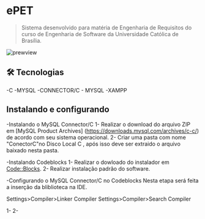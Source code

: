 # ePET

> Sistema desenvolvido para matéria de Engenharia de Requisitos do curso de Engenharia de Software da Universidade Católica de Brasília.

![prewview](https://cdn.discordapp.com/attachments/982291225283551262/1034505021154398218/unknown.png)

## 🛠 Tecnologias

  -C
  -MYSQL
  -CONNECTOR/C - MYSQL
  -XAMPP
## Instalando e configurando

-Instalando o MySQL Connector/C
1- Realizar o download do arquivo ZIP em [MySQL Product Archives] (https://downloads.mysql.com/archives/c-c/) de acordo com seu sistema operacional.
2- Criar uma pasta com nome "ConectorC"no Disco Local C , após isso deve ser extraido o arquivo baixado nesta pasta.

-Instalando Codeblocks
1- Realizar o dowloado do instalador em [Code::Blocks](https://www.codeblocks.org/downloads/binaries/).
2- Realizar instalação padrão do software.

-Configurando o MySQL Connector/C no Codeblocks
Nesta etapa será feita a inserção da bliblioteca na IDE.

Settings>Compiler>Linker Compiler
Settings>Compiler>Search Compiler

1-
2-



